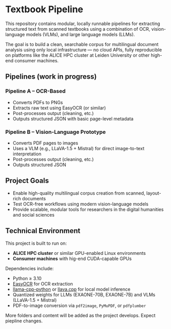 # Textbook Pipeline

This repository contains modular, locally runnable pipelines for extracting structured text from scanned textbooks using a combination of OCR, vision-language models (VLMs), and large language models (LLMs).

The goal is to build a clean, searchable corpus for multilingual document analysis using only local infrastructure — no cloud APIs, fully reproducible on platforms like the ALICE HPC cluster at Leiden University or other high-end consumer machines.

## Pipelines (work in progress)

### Pipeline A – OCR-Based
- Converts PDFs to PNGs
- Extracts raw text using EasyOCR (or similar)
- Post-processes output (cleaning, etc.)
- Outputs structured JSON with basic page-level metadata

### Pipeline B – Vision-Language Prototype
- Converts PDF pages to images
- Uses a VLM (e.g., LLaVA-1.5 + Mistral) for direct image-to-text interpretation
- Post-processes output (cleaning, etc.)
- Outputs structured JSON

## Project Goals

- Enable high-quality multilingual corpus creation from scanned, layout-rich documents
- Test OCR-free workflows using modern vision-language models
- Provide scalable, modular tools for researchers in the digital humanities and social sciences

## Technical Environment

This project is built to run on:
- **ALICE HPC cluster** or similar GPU-enabled Linux environments
- **Consumer machines** with hig-end CUDA-capable GPUs

Dependencies include:
- Python ≥ 3.10
- [EasyOCR](https://github.com/JaidedAI/EasyOCR) for OCR extraction
- [llama-cpp-python](https://github.com/abetlen/llama-cpp-python) or [llava.cpp](https://github.com/jllllll/llava.cpp) for local model inference
- Quantized weights for LLMs (EXAONE-70B, EXAONE-7B) and VLMs (LLaVA-1.5 + Mistral)
- PDF-to-image conversion via `pdf2image`, `PyMuPDF`, or `pdfplumber`

More folders and content will be added as the project develops. Expect piepline changes.

